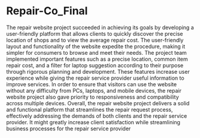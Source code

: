 # Repair-Co_Final
The repair website project succeeded in achieving its goals by developing a user-friendly platform that allows clients to quickly discover the precise location of shops and to view the average repair cost. The user-friendly layout and functionality of the website expedite the procedure, making it simpler for consumers to browse and meet their needs.
The project team implemented important features such as a precise location, common item repair cost, and a filter for laptop suggestion according to their purpose through rigorous planning and development. These features increase user experience while giving the repair service provider useful information to improve services.
In order to ensure that visitors can use the website without any difficulty from PCs, laptops, and mobile devices, the repair website project also gave priority to responsiveness and compatibility across multiple devices.
Overall, the repair website project delivers a solid and functional platform that streamlines the repair request process, effectively addressing the demands of both clients and the repair service provider. It might greatly increase client satisfaction while streamlining business processes for the repair service provider
